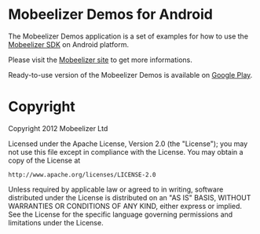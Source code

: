 # Mobeelizer Demos for Android

The Mobeelizer Demos application is a set of examples for how to use the [Mobeelizer SDK](https://github.com/mobeelizer/android-sdk/) on Android platform.

Please visit the [Mobeelizer site](http://www.mobeelizer.com/) to get more informations.

Ready-to-use version of the Mobeelizer Demos is available on [Google Play](https://play.google.com/store/apps/details?id=com.mobeelizer.demos).

# Copyright

Copyright 2012 Mobeelizer Ltd

Licensed under the Apache License, Version 2.0 (the "License"); you may not use this file except in compliance with the License. 
You may obtain a copy of the License at 

    http://www.apache.org/licenses/LICENSE-2.0

Unless required by applicable law or agreed to in writing, software distributed under the License is distributed on an "AS IS" BASIS, WITHOUT WARRANTIES OR CONDITIONS OF ANY KIND, either express or implied. See the License for the specific language governing permissions and limitations under the License.
